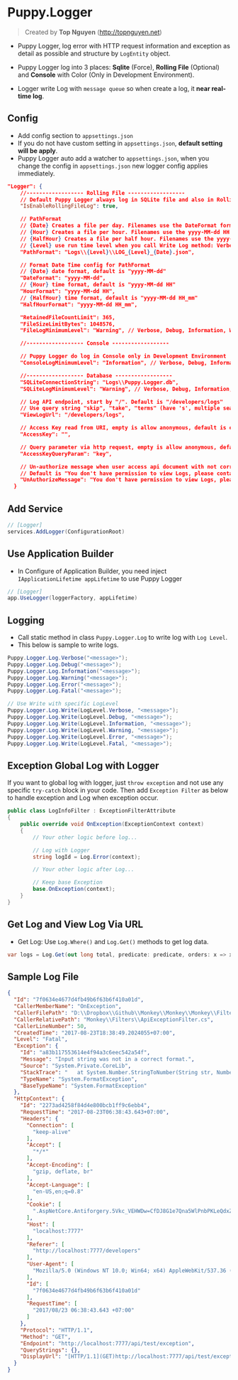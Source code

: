 ﻿# Puppy.Logger
> Created by **Top Nguyen** (http://topnguyen.net)

- Puppy Logger, log error with HTTP request information and exception as detail as possible and structure by `LogEntity` object.

- Puppy Logger log into 3 places: **Sqlite** (Force), **Rolling File** (Optional) and **Console** with Color (Only in Development Environment).

- Logger write Log with `message queue` so when create a log, it **near real-time log**.

## Config
- Add config section to `appsettings.json`
- If you do not have custom setting in `appsettings.json`, **default setting will be apply**.
- Puppy Logger auto add a watcher to `appsettings.json`, when you change the config in `appsettings.json` new logger config applies immediately.

```json
"Logger": {
    //------------------ Rolling File ------------------
    // Default Puppy Logger always log in SQLite file and also in Rolling File with config, so you can enable or disable rolling file option
    "IsEnableRollingFileLog": true,

    // PathFormat
    // {Date} Creates a file per day. Filenames use the DateFormat format.
    // {Hour} Creates a file per hour. Filenames use the yyyy-MM-dd HH format.
    // {HalfHour} Creates a file per half hour. Filenames use the yyyy-MM-dd HH_mm format.
    // {Level} use run time level when you call Write Log method: Verbose, Debug, Information, Warning, Error, Fatal
    "PathFormat": "Logs\\{Level}\\LOG_{Level}_{Date}.json",

    // Format Date Time config for PathFormat
    // {Date} date format, default is "yyyy-MM-dd"
    "DateFormat": "yyyy-MM-dd",
    // {Hour} time format, default is "yyyy-MM-dd HH"
    "HourFormat": "yyyy-MM-dd HH",
    // {HalfHour} time format, default is "yyyy-MM-dd HH_mm"
    "HalfHourFormat": "yyyy-MM-dd HH_mm",

    "RetainedFileCountLimit": 365,
    "FileSizeLimitBytes": 1048576,
    "FileLogMinimumLevel": "Warning", // Verbose, Debug, Information, Warning, Error, Fatal.

    //------------------ Console ------------------

    // Puppy Logger do log in Console only in Development Environment
    "ConsoleLogMinimumLevel": "Information", // Verbose, Debug, Information, Warning, Error, Fatal.

    //------------------ Database ------------------
    "SQLiteConnectionString": "Logs\\Puppy.Logger.db",
    "SQLiteLogMinimumLevel": "Warning", // Verbose, Debug, Information, Warning, Error, Fatal.

    // Log API endpoint, start by "/". Default is "/developers/logs"
    // Use query string "skip", "take", "terms" (have 's', multiple search for 'Id', 'Message', 'Level' and 'DateTime' - format "yyyy'-'MM'-'dd'T'HH':'mm':'ss.FFFFFFFK")
    "ViewLogUrl": "/developers/logs",

    // Access Key read from URI, empty is allow anonymous, default is empty.
    "AccessKey": "",

    // Query parameter via http request, empty is allow anonymous, default is "key"
    "AccessKeyQueryParam": "key",

    // Un-authorize message when user access api document with not correct key.
    // Default is "You don't have permission to view Logs, please contact your administrator."
    "UnAuthorizeMessage": "You don't have permission to view Logs, please contact your administrator."
  }
```

## Add Service
```csharp
// [Logger]
services.AddLogger(ConfigurationRoot)
```

## Use Application Builder
- In Configure of Application Builder, you need inject `IApplicationLifetime appLifetime` to use Puppy Logger
```csharp
// [Logger]
app.UseLogger(loggerFactory, appLifetime)
```

## Logging

- Call static method in class `Puppy.Logger.Log` to write log with `Log Level`.
- This below is sample to write logs.

```csharp
Puppy.Logger.Log.Verbose("<message>");
Puppy.Logger.Log.Debug("<message>");
Puppy.Logger.Log.Information("<message>");
Puppy.Logger.Log.Warning("<message>");
Puppy.Logger.Log.Error("<message>");
Puppy.Logger.Log.Fatal("<message>");

// Use Write with specific LogLevel
Puppy.Logger.Log.Write(LogLevel.Verbose, "<message>");
Puppy.Logger.Log.Write(LogLevel.Debug, "<message>");
Puppy.Logger.Log.Write(LogLevel.Information, "<message>");
Puppy.Logger.Log.Write(LogLevel.Warning, "<message>");
Puppy.Logger.Log.Write(LogLevel.Error, "<message>");
Puppy.Logger.Log.Write(LogLevel.Fatal, "<message>");
```

## Exception Global Log with Logger
If you want to global log with logger, just `throw exception` and not use any specific `try-catch` block in your code. Then add `Exception Filter` as below to handle exception and Log when exception occur.

```csharp
public class LogInfoFilter : ExceptionFilterAttribute
{
    public override void OnException(ExceptionContext context)
    {
        // Your other logic before log...

        // Log with Logger
        string logId = Log.Error(context);

        // Your other logic after Log...

        // Keep base Exception
        base.OnException(context);
    }
}
```

## Get Log and View Log Via URL
- Get Log: Use `Log.Where()` and `Log.Get()` methods to get log data.
```csharp
var logs = Log.Get(out long total, predicate: predicate, orders: x => x.CreatedTime, isOrderByDescending: true, skip: skip, take: take);
```

## Sample Log File

```json
{
  "Id": "7f0634e4677d4fb49b6f63b6f410a01d",
  "CallerMemberName": "OnException",
  "CallerFilePath": "D:\\Dropbox\\Github\\Monkey\\Monkey\\Monkey\\Filters\\ApiExceptionFilter.cs",
  "CallerRelativePath": "Monkey\\Filters\\ApiExceptionFilter.cs",
  "CallerLineNumber": 50,
  "CreatedTime": "2017-08-23T18:38:49.2024055+07:00",
  "Level": "Fatal",
  "Exception": {
    "Id": "a83b117553614e4f94a3c6eec542a54f",
    "Message": "Input string was not in a correct format.",
    "Source": "System.Private.CoreLib",
    "StackTrace": "   at System.Number.StringToNumber(String str, NumberStyles options, NumberBuffer& number, NumberFormatInfo info, Boolean parseDecimal)\r\n   at System.Number.ParseInt32(String s, NumberStyles style, NumberFormatInfo info)\r\n   at Monkey.Controllers.Api.TestApiController.TestException() in D:\\Dropbox\\Github\\Monkey\\Monkey\\Monkey\\Controllers\\Api\\TestApiController.cs:line 21\r\n   at lambda_method(Closure , Object , Object[] )\r\n   at Microsoft.AspNetCore.Mvc.Internal.ControllerActionInvoker.<InvokeActionMethodAsync>d__27.MoveNext()\r\n--- End of stack trace from previous location where exception was thrown ---\r\n   at System.Runtime.ExceptionServices.ExceptionDispatchInfo.Throw()\r\n   at System.Runtime.CompilerServices.TaskAwaiter.HandleNonSuccessAndDebuggerNotification(Task task)\r\n   at Microsoft.AspNetCore.Mvc.Internal.ControllerActionInvoker.<InvokeNextActionFilterAsync>d__25.MoveNext()\r\n--- End of stack trace from previous location where exception was thrown ---\r\n   at System.Runtime.ExceptionServices.ExceptionDispatchInfo.Throw()\r\n   at Microsoft.AspNetCore.Mvc.Internal.ControllerActionInvoker.Rethrow(ActionExecutedContext context)\r\n   at Microsoft.AspNetCore.Mvc.Internal.ControllerActionInvoker.Next(State& next, Scope& scope, Object& state, Boolean& isCompleted)\r\n   at Microsoft.AspNetCore.Mvc.Internal.ControllerActionInvoker.<InvokeNextExceptionFilterAsync>d__24.MoveNext()",
    "TypeName": "System.FormatException",
    "BaseTypeName": "System.FormatException"
  },
  "HttpContext": {
    "Id": "2273ad4258f84d4e800bcb1ff9c6ebb4",
    "RequestTime": "2017-08-23T06:38:43.643+07:00",
    "Headers": {
      "Connection": [
        "keep-alive"
      ],
      "Accept": [
        "*/*"
      ],
      "Accept-Encoding": [
        "gzip, deflate, br"
      ],
      "Accept-Language": [
        "en-US,en;q=0.8"
      ],
      "Cookie": [
        ".AspNetCore.Antiforgery.5Vkc_VEHWDw=CfDJ8G1e7Qna5WlPnbPKLeQdxZBbyaoWo6yWb_fIy9BB9V_kj_H6rrgFFnrSh982Mosq6XbNEKBjOg1SMoi_7Glc9axfaF5J79oBONAXGqdtxK5TPUWabiSq5caI6LLAGxTdrzkguTXvtFWbe7Y4gBKNUyM; .AspNetCore.Session=CfDJ8G1e7Qna5WlPnbPKLeQdxZBKU8sWxocCOA3LgqXU43Wu0Phe15s4TSfnN5%2BsFSAu9My3Z8XFsZr%2FkDdlXyM2gy0xo%2B9h6B41p0MgY2fJYUzQKTYYEVJaJqwFaISb7hfh%2BDG9UlVim9zBKWQHZP6zWzEvxS9LLFsCazzRHX3kwMxX; .AspNetCore.Antiforgery.qOkU0vtAckQ=CfDJ8G1e7Qna5WlPnbPKLeQdxZDHIs_VOvaTin9_8M8GdE2XuPd8HZzgeCH03l54bMjR3kBj4o7AlWLNiFhsDrewQQ_VaBjaS23OOoAlxb3JXxVUilEegBilX-t7ZlIQ4v5OL-ZJqIB7cUIeMkPyjV9hK2U; driftt_aid=fe218537-7b71-4f2f-aec7-270df2bc46d0; driftt_wmd=true; .AspNetCore.educator_cookie=CfDJ8G1e7Qna5WlPnbPKLeQdxZC81_UkcP4xD5dLK5Zvia8UsIjk0sXJ7LhLs7MNllv-e0fshZwrJy0wDW59YorO3avCMDF913dtK-E2qDt7vmfQvPy_8v44dt7QT59CgJc6eqQDmTU87JMBPAo7pZcINSF0M0VFBU0ckyH1_Bb5xt7ZUGHOoovGNeO5CMBk3uW4fM32L4fTc-ZwplL_E0JaZKL5-rX8iNPtZalzlK7zx7-Hzxo7l_M-k2aPIga2b0WcoBvy3CxQEzVGEoqp9UxGUgvxDSRYKgKX7Zse-QFQ-NUO4OMLUbsSEMs8o0rQ0YNsFIys41X6Ed3NIJV2xHwgkUBxU4PTE-YVS97KyTc9iQXDwT2WCa_Gq-403CKPmevR9iEnMECQbRWDBcvdgqDNDlqMZoiKrhg5eda6ZQ70Ze81fauhC090uTFieiCmv5IaFX2yCuqansaAF5MDhMFKTLXsqDjCXL--1HLB0E5qzhfUoArU-Tk43o9Va3kPPnTUwSJaihR_wXgFQ52NJAnBtcDxoJGfT4VlxzCjWFDJK7EgPlxp9pKwB5lHZ5g7SZwtpEjWStD23Y7m1LMc_O_jg32JpTF1SiC9_7WT9qc2uM6g2tib4CsXL-vFbJR7XTcpKnXq2RJNTkAkrCf2hA1lqGAQ8EvR-RRWwRJO6qn6LGlK2ApzE2XPE3EuWnenv5eQHA; __atuvc=10%7C32%2C15%7C33%2C55%7C34; _ga=GA1.1.917835040.1502609572"
      ],
      "Host": [
        "localhost:7777"
      ],
      "Referer": [
        "http://localhost:7777/developers"
      ],
      "User-Agent": [
        "Mozilla/5.0 (Windows NT 10.0; Win64; x64) AppleWebKit/537.36 (KHTML, like Gecko) Chrome/60.0.3112.101 Safari/537.36"
      ],
      "Id": [
        "7f0634e4677d4fb49b6f63b6f410a01d"
      ],
      "RequestTime": [
        "2017/08/23 06:38:43.643 +07:00"
      ]
    },
    "Protocol": "HTTP/1.1",
    "Method": "GET",
    "Endpoint": "http://localhost:7777/api/test/exception",
    "QueryStrings": {},
    "DisplayUrl": "[HTTP/1.1](GET)http://localhost:7777/api/test/exception"
  }
}
```